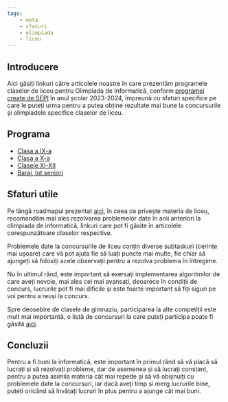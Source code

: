 ```yaml
---
tags:
    - meta
    - sfaturi
    - olimpiada
    - liceu
---
```



## Introducere

Aici găsiți linkuri către articolele noastre în care prezentăm programele
claselor de liceu pentru Olimpiada de Informatică, conform [programei create de
SEPI](https://sepi.ro/assets/upload-file/oni2024/Programa%20pentru%20olimpiada%20de%20informatica_gimnaziu%20si%20liceu.pdf)
în anul școlar 2023-2024, împreună cu sfaturi specifice pe care le puteți urma
pentru a putea obține rezultate mai bune la concursurile și olimpiadele
specifice claselor de liceu.

## Programa

- [Clasa a IX-a](https://edu.roalgo.ro/olimpiada/clasa-IX/)
- [Clasa a X-a](https://edu.roalgo.ro/olimpiada/clasa-X/)
- [Clasele XI-XII](https://edu.roalgo.ro/olimpiada/clasa-XI-XII/)
- [Baraj, lot seniori](https://edu.roalgo.ro/olimpiada/baraj-lot-seniori/)

## Sfaturi utile

Pe lângă roadmapul prezentat [aici](https://edu.roalgo.ro/usor/roadmap/), în
ceea ce privește materia de liceu, recomandăm mai ales rezolvarea problemelor
date în anii anteriori la olimpiada de informatică, linkuri care pot fi găsite
în articolele corespunzătoare claselor respective.

Problemele date la concursurile de liceu conțin diverse subtaskuri (cerințe mai
ușoare) care vă pot ajuta fie să luați puncte mai multe, fie chiar să ajungeți
să folosiți acele observații pentru a rezolva problema în întregime.

Nu în ultimul rând, este important să exersați implementarea algoritmilor de
care aveți nevoie, mai ales cei mai avansați, deoarece în condiții de concurs,
lucrurile pot fi mai dificile și este foarte important să fiți siguri pe voi
pentru a reuși la concurs.

Spre deosebire de clasele de gimnaziu, participarea la alte competiții este mult
mai importantă, o listă de concursuri la care puteți participa poate fi găsită
[aici](https://edu.roalgo.ro/mediu/contest-list/).

## Concluzii

Pentru a fi buni la informatică, este important în primul rând să vă placă să
lucrați și să rezolvați probleme, dar de asemenea și să lucrați constant, pentru
a putea asimila materia cât mai repede și să vă obișnuiți cu problemele date la
concursuri, iar dacă aveți timp și merg lucrurile bine, puteți oricând să
învățați lucruri în plus pentru a ajunge cât mai buni.
